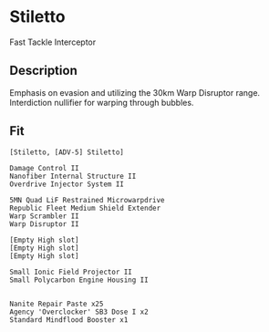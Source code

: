 # Stiletto

Fast Tackle Interceptor


## Description

Emphasis on evasion and utilizing the 30km Warp Disruptor range. Interdiction nullifier for warping through bubbles.

## Fit

```
[Stiletto, [ADV-5] Stiletto]

Damage Control II
Nanofiber Internal Structure II
Overdrive Injector System II

5MN Quad LiF Restrained Microwarpdrive
Republic Fleet Medium Shield Extender
Warp Scrambler II
Warp Disruptor II

[Empty High slot]
[Empty High slot]
[Empty High slot]

Small Ionic Field Projector II
Small Polycarbon Engine Housing II


Nanite Repair Paste x25
Agency 'Overclocker' SB3 Dose I x2
Standard Mindflood Booster x1
```
